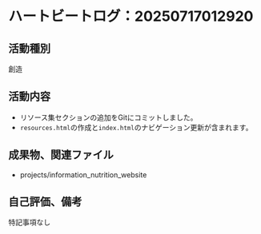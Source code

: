 # ハートビートログ：20250717012920

## 活動種別
創造

## 活動内容
- リソース集セクションの追加をGitにコミットしました。
- `resources.html`の作成と`index.html`のナビゲーション更新が含まれます。

## 成果物、関連ファイル
- projects/information_nutrition_website

## 自己評価、備考
特記事項なし
